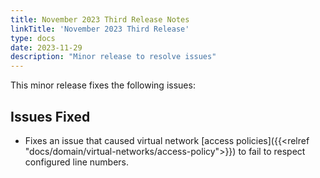 ```yaml
---
title: November 2023 Third Release Notes
linkTitle: 'November 2023 Third Release'
type: docs
date: 2023-11-29
description: "Minor release to resolve issues"
---
```

This minor release fixes the following issues:
## Issues Fixed
* Fixes an issue that caused virtual network [access policies]({{<relref "docs/domain/virtual-networks/access-policy">}}) to fail to respect configured line numbers.
